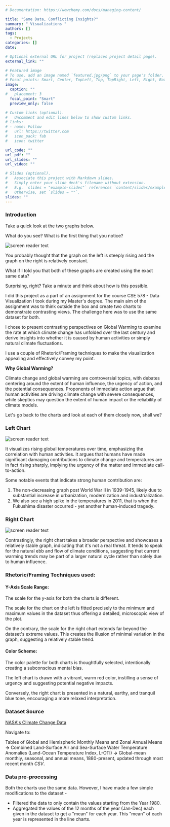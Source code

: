 ```yaml
---
# Documentation: https://wowchemy.com/docs/managing-content/

title: "Same Data, Conflicting Insights?"
summary: " Visualizations "
authors: []
tags: 
  - Projects
categories: []
date:

# Optional external URL for project (replaces project detail page).
external_link: ""

# Featured image
# To use, add an image named `featured.jpg/png` to your page's folder.
# Focal points: Smart, Center, TopLeft, Top, TopRight, Left, Right, BottomLeft, Bottom, BottomRight.
image:
  caption: ""
#   placement: 3
  focal_point: "Smart"
  preview_only: false

# Custom links (optional).
#   Uncomment and edit lines below to show custom links.
# links:
# - name: Follow
#   url: https://twitter.com
#   icon_pack: fab
#   icon: twitter

url_code: ""
url_pdf: ""
url_slides: ""
url_video: ""

# Slides (optional).
#   Associate this project with Markdown slides.
#   Simply enter your slide deck's filename without extension.
#   E.g. `slides = "example-slides"` references `content/slides/example-slides.md`.
#   Otherwise, set `slides = ""`.
slides: ""
---
```

### Introduction

Take a quick look at the two graphs below. 

What do you see? What is the first thing that you notice?

![screen reader text](trends.png "")

You probably thought that the graph on the left is steeply rising and the graph on the right is relatively constant.

What if I told you that both of these graphs are created using the exact same data?

Surprising, right? Take a minute and think about how is this possible.

I did this project as a part of an assignment for the course CSE 578 - Data Visualization I took during my Master's degree. The main aim of the assignment was to think outside the box and create two charts to demonstrate contrasting views. The challenge here was to use the same dataset for both.

I chose to present contrasting perspectives on Global Warming to examine the rate at which climate change has unfolded over the last century and derive insights into whether it is caused by human activities or simply natural climate fluctuations. 

I use a couple of Rhetoric/Framing techniques to make the visualization appealing and effectively convey my point.

**Why Global Warming?**

Climate change and global warming are controversial topics, with debates centering around the extent of human influence, the urgency of action, and the potential consequences. Proponents of immediate action argue that human activities are driving climate change with severe consequences, while skeptics may question the extent of human impact or the reliability of climate models.

Let's go back to the charts and look at each of them closely now, shall we?

### Left Chart
![screen reader text](left.png "")

It visualizes rising global temperatures over time, emphasizing the correlation with human activities. It argues that humans have made significant damaging contributions to climate change and temperatures are in fact rising sharply, implying the urgency of the matter and immediate call-to-action.

Some notable events that indicate strong human contribution are:
1.  The non-decreasing graph post World War II in 1939-1945, likely due to substantial increase in urbanization, modernization and industrialization.
2. We also see a high spike in the temperatures in 2011, that is when the Fukushima disaster occurred - yet another human-induced tragedy.

### Right Chart
![screen reader text](right.png "")

Contrastingly, the right chart takes a broader perspective and showcases a relatively stable graph, indicating that it's not a real threat. It tends to speak for the natural ebb and flow of climate conditions, suggesting that current warming trends may be part of a larger natural cycle rather than solely due to human influence.

### Rhetoric/Framing Techniques used:
#### Y-Axis Scale Range: 
The scale for the y-axis for both the charts is different. 

The scale for the chart on the left is fitted precisely to the minimum and maximum values in the dataset thus offering a detailed, microscopic view of the plot. 

On the contrary, the scale for the right chart extends far beyond the dataset's extreme values. This creates the illusion of minimal variation in the graph, suggesting a relatively stable trend.
#### Color Scheme: 
The color palette for both charts is thoughtfully selected, intentionally creating a subconscious mental bias. 

The left chart is drawn with a vibrant, warm red color, instilling a sense of urgency and suggesting potential negative impacts. 

Conversely, the right chart is presented in a natural, earthy, and tranquil blue tone, encouraging a more relaxed interpretation.


### Dataset Source 
[NASA's Climate Change Data](https://data.giss.nasa.gov/gistemp/)

Navigate to:  

Tables of Global and Hemispheric Monthly Means and Zonal Annual Means **->** Combined Land-Surface Air and Sea-Surface Water Temperature Anomalies (Land-Ocean Temperature Index, L-OTI) **->** Global-mean monthly, seasonal, and annual means, 1880-present, updated through most recent month _CSV_.

### Data pre-processing 
Both the charts use the same data. However, I have made a few simple modifications to the dataset -
- Filtered the data to only contain the values starting from the Year 1980.
- Aggregated the values of the 12 months of the year (Jan-Dec) each given in the dataset to get a "mean" for each year. This "mean" of each year is represented in the line charts.